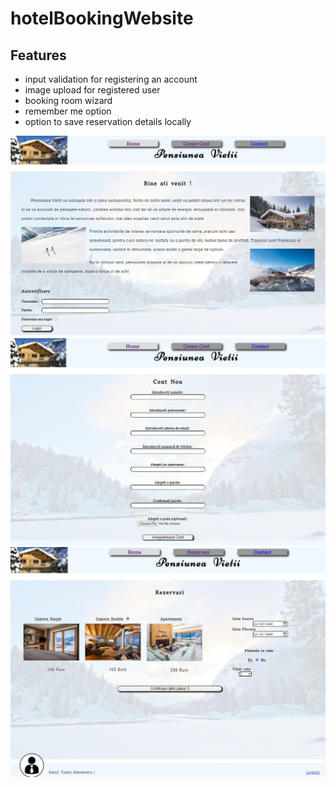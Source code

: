 # hotelBookingWebsite


## Features

* input validation for registering an account
* image upload for registered user
* booking room wizard
* remember me option
* option to save reservation details locally

![features](./screenshots/Capture1.JPG)
![features](./screenshots/Capture2.jpg)
![features](./screenshots/Capture3.jpg)
